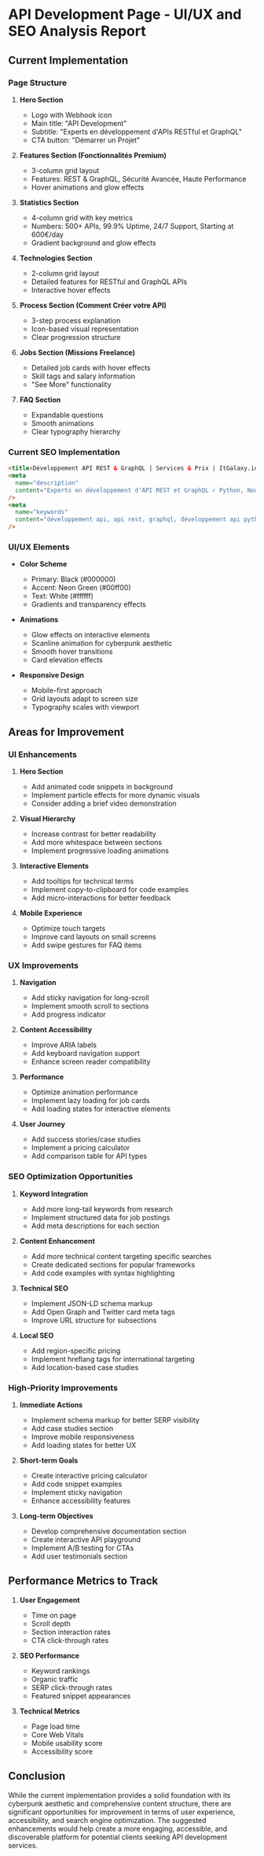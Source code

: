 # API Development Page - UI/UX and SEO Analysis Report

## Current Implementation

### Page Structure

1. **Hero Section**

   - Logo with Webhook icon
   - Main title: "API Development"
   - Subtitle: "Experts en développement d'APIs RESTful et GraphQL"
   - CTA button: "Démarrer un Projet"

2. **Features Section (Fonctionnalités Premium)**

   - 3-column grid layout
   - Features: REST & GraphQL, Sécurité Avancée, Haute Performance
   - Hover animations and glow effects

3. **Statistics Section**

   - 4-column grid with key metrics
   - Numbers: 500+ APIs, 99.9% Uptime, 24/7 Support, Starting at 600€/day
   - Gradient background and glow effects

4. **Technologies Section**

   - 2-column grid layout
   - Detailed features for RESTful and GraphQL APIs
   - Interactive hover effects

5. **Process Section (Comment Créer votre API)**

   - 3-step process explanation
   - Icon-based visual representation
   - Clear progression structure

6. **Jobs Section (Missions Freelance)**

   - Detailed job cards with hover effects
   - Skill tags and salary information
   - "See More" functionality

7. **FAQ Section**
   - Expandable questions
   - Smooth animations
   - Clear typography hierarchy

### Current SEO Implementation

```html
<title>Développement API REST & GraphQL | Services & Prix | ItGalaxy.io</title>
<meta
  name="description"
  content="Experts en développement d'API REST et GraphQL ✓ Python, Node.js, Java ✓ Intégration & Documentation ✓ Sécurité avancée ✓ Support 24/7 ✓ À partir de 600€/j"
/>
<meta
  name="keywords"
  content="développement api, api rest, graphql, développement api python, développement api java, développement api node.js, intégration api, sécurité api"
/>
```

### UI/UX Elements

- **Color Scheme**

  - Primary: Black (#000000)
  - Accent: Neon Green (#00ff00)
  - Text: White (#ffffff)
  - Gradients and transparency effects

- **Animations**

  - Glow effects on interactive elements
  - Scanline animation for cyberpunk aesthetic
  - Smooth hover transitions
  - Card elevation effects

- **Responsive Design**
  - Mobile-first approach
  - Grid layouts adapt to screen size
  - Typography scales with viewport

## Areas for Improvement

### UI Enhancements

1. **Hero Section**

   - Add animated code snippets in background
   - Implement particle effects for more dynamic visuals
   - Consider adding a brief video demonstration

2. **Visual Hierarchy**

   - Increase contrast for better readability
   - Add more whitespace between sections
   - Implement progressive loading animations

3. **Interactive Elements**

   - Add tooltips for technical terms
   - Implement copy-to-clipboard for code examples
   - Add micro-interactions for better feedback

4. **Mobile Experience**
   - Optimize touch targets
   - Improve card layouts on small screens
   - Add swipe gestures for FAQ items

### UX Improvements

1. **Navigation**

   - Add sticky navigation for long-scroll
   - Implement smooth scroll to sections
   - Add progress indicator

2. **Content Accessibility**

   - Improve ARIA labels
   - Add keyboard navigation support
   - Enhance screen reader compatibility

3. **Performance**

   - Optimize animation performance
   - Implement lazy loading for job cards
   - Add loading states for interactive elements

4. **User Journey**
   - Add success stories/case studies
   - Implement a pricing calculator
   - Add comparison table for API types

### SEO Optimization Opportunities

1. **Keyword Integration**

   - Add more long-tail keywords from research
   - Implement structured data for job postings
   - Add meta descriptions for each section

2. **Content Enhancement**

   - Add more technical content targeting specific searches
   - Create dedicated sections for popular frameworks
   - Add code examples with syntax highlighting

3. **Technical SEO**

   - Implement JSON-LD schema markup
   - Add Open Graph and Twitter card meta tags
   - Improve URL structure for subsections

4. **Local SEO**
   - Add region-specific pricing
   - Implement hreflang tags for international targeting
   - Add location-based case studies

### High-Priority Improvements

1. **Immediate Actions**

   - Implement schema markup for better SERP visibility
   - Add case studies section
   - Improve mobile responsiveness
   - Add loading states for better UX

2. **Short-term Goals**

   - Create interactive pricing calculator
   - Add code snippet examples
   - Implement sticky navigation
   - Enhance accessibility features

3. **Long-term Objectives**
   - Develop comprehensive documentation section
   - Create interactive API playground
   - Implement A/B testing for CTAs
   - Add user testimonials section

## Performance Metrics to Track

1. **User Engagement**

   - Time on page
   - Scroll depth
   - Section interaction rates
   - CTA click-through rates

2. **SEO Performance**

   - Keyword rankings
   - Organic traffic
   - SERP click-through rates
   - Featured snippet appearances

3. **Technical Metrics**
   - Page load time
   - Core Web Vitals
   - Mobile usability score
   - Accessibility score

## Conclusion

While the current implementation provides a solid foundation with its cyberpunk aesthetic and comprehensive content structure, there are significant opportunities for improvement in terms of user experience, accessibility, and search engine optimization. The suggested enhancements would help create a more engaging, accessible, and discoverable platform for potential clients seeking API development services.
